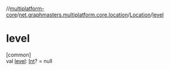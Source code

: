 //[multiplatform-core](../../../index.md)/[net.graphmasters.multiplatform.core.location](../index.md)/[Location](index.md)/[level](level.md)

# level

[common]\
val [level](level.md): [Int](https://kotlinlang.org/api/latest/jvm/stdlib/kotlin/-int/index.html)? = null
